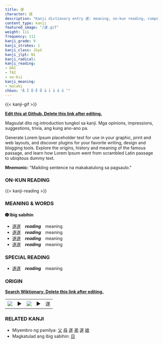 ```yaml
---
title: 遂
character: 遂
description: "Kanji dictionary entry 遂: meaning, on-kun reading, compounds, origin, related kanji"
content_type: kanji
featured_image: "/遂.gif"
weight: 111
frequency: 111
kanji_grade: 9
kanji_strokes: 1
kanji_class: Jōyō
kanji_jlpt: N1
kanji_radical: 
kanji_reading: 
- DAI
- TAI
- oo-kii
kanji_meaning:
- malaki
chōon: "Ā Ī Ū Ē Ō ā ī ū ē ō ’"
---
```

[//]: # (Don't edit the line below. Kanji animated GIF code is automatically generated.)
{{< kanji-gif >}}

[//]: # (Edit below this line.)

**[Edit this at Github. Delete this link after editing.](https://github.com/tim0g/tim/tree/main/content/kanji/遂/index.md)**

Magsulat dito ng introduction tungkol sa kanji. Mga opinions, impressions, suggestions, trivia, ang kung ano-ano pa.

Generate Lorem Ipsum placeholder text for use in your graphic, print and web layouts, and discover plugins for your favorite writing, design and blogging tools. Explore the origins, history and meaning of the famous passage, and learn how Lorem Ipsum went from scrambled Latin passage to ubiqitous dummy text.
 
**Mnemonic:** "Maikling sentence na makakatulong sa pagsaulo."

### ON-KUN READING

[//]: # (Don't edit the line below. ON-KUN READING code is automatically generated.)
{{< kanji-reading >}}

### MEANING & WORDS

#### ➊ **Ibig sabihin**
  - [遂](../遂)[遂](../遂)　***reading***　meaning
  - [遂](../遂)[遂](../遂)　***reading***　meaning
  - [遂](../遂)[遂](../遂)　***reading***　meaning
  - [遂](../遂)[遂](../遂)　***reading***　meaning

### SPECIAL READING
  - [遂](../遂)[遂](../遂)　***reading***　meaning

### ORIGIN

**[Search Wiktionary. Delete this link after editing.](https://wiktionary.org/wiki/遂)**
<table class="kanji-table"><tr><td>
<img src="60px-遂-bronze.svg.png">
</td><td>▶</td><td>
<img src="60px-遂-oracle.svg.png">
</td><td>▶</td>
<td class="kanji-origin">遂</td>
</tr></table>

### RELATED KANJI
- Miyembro ng pamilya: [父](../父) [母](../母) [遂](../遂) [弟](../弟) [遂](../遂) [娘](../娘)
- Magkatulad ang ibig sabihin: [日](../日)
